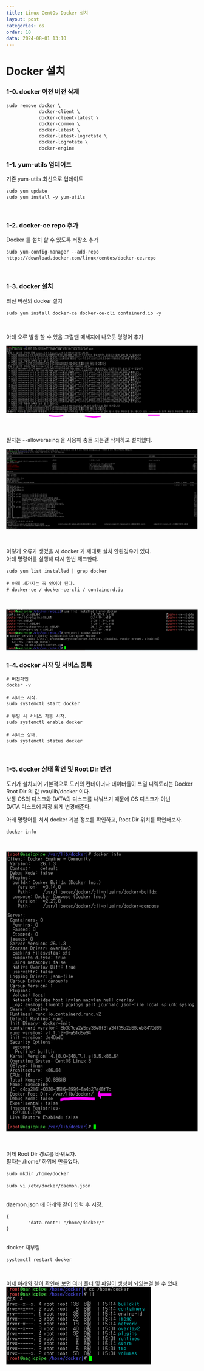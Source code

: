 ```yaml
---
title: Linux CentOs Docker 설치
layout: post
categories: os
order: 10
data: 2024-08-01 13:10
---
```


# Docker 설치

### 1-0. docker 이전 버전 삭제

```
sudo remove docker \
            docker-client \
            docker-client-latest \
            docker-common \
            docker-latest \
            docker-latest-logrotate \
            docker-logrotate \
            docker-engine
```

### 1-1. yum-utils 업데이트
기존 yum-utils 최신으로 업데이트

```
sudo yum update
sudo yum install -y yum-utils
```

<br>

### 1-2. docker-ce repo 추가
Docker 를 설치 할 수 있도록 저장소 추가

```
sudo yum-config-manager --add-repo https://download.docker.com/linux/centos/docker-ce.repo
```

<br>

### 1-3. docker 설치
최신 버전의 docker 설치

```
sudo yum install docker-ce docker-ce-cli containerd.io -y
```

<br>

아래 오류 발생 할 수 있음 그럴땐 메세지에 나오듯 명령어 추가

<a target="_blank" href="/assets/img/os/docker/docker-1.PNG"><img src="/assets/img/os/docker/docker-1.PNG" /></a>

<br>

필자는 --allowerasing 을 사용해 충돌 되는걸 삭제하고 설치했다.

<a target="_blank" href="/assets/img/os/docker/docker-2.PNG"><img src="/assets/img/os/docker/docker-2.PNG" /></a>

<br>

이렇게 오류가 생겼을 시 docker 가 제대로 설치 안된경우가 있다.<br>
아래 명령어를 실행해 다시 한번 체크한다.<br>

```
sudo yum list installed | grep docker

# 아래 세가지는 꼭 있어야 된다.
# docker-ce / docker-ce-cli / containerd.io
```

<br>

<a target="_blank" href="/assets/img/os/docker/docker-3.PNG"><img src="/assets/img/os/docker/docker-3.PNG" /></a>


### 1-4. docker 시작 및 서비스 등록

```
# 버전확인
docker -v

# 서비스 시작.
sudo systemctl start docker

# 부팅 시 서비스 자동 시작.
sudo systemctl enable docker

# 서비스 상태.
sudo systemctl status docker
```

<br>

### 1-5. docker 상태 확인 및 Root Dir 변경

도커가 설치되어 기본적으로 도커의 컨테이너나 데이터들이 쓰일 디렉토리는 Docker Root Dir 의 값 /var/lib/docker 이다. <br>
보통 OS의 디스크와 DATA의 디스크를 나눠쓰기 때문에 OS 디스크가 아닌 <br>
DATA 디스크에 저장 되게 변경해준다. <br>

아래 명령어를 쳐서 docker 기본 정보를 확인하고, Root Dir 위치를 확인해보자.

```
docker info
```

<br>

<a target="_blank" href="/assets/img/os/docker/docker-4.PNG"><img src="/assets/img/os/docker/docker-4.PNG" /></a>

<br>

이제 Root Dir 경로를 바꿔보자. <br>
필자는 /home/ 하위에 만들었다. <br>

```
sudo mkdir /home/docker

sudo vi /etc/docker/daemon.json
```

<br>
daemon.json 에 아래와 같이 입력 후 저장.

```
{
        "data-root": "/home/docker/"
}
```

<br>
docker 재부팅

```
systemctl restart docker
```

<br>

이제 아래와 같이 확인해 보면 여러 폴더 및 파일이 생성이 되있는걸 볼 수 있다.
<a target="_blank" href="/assets/img/os/docker/docker-5.PNG"><img src="/assets/img/os/docker/docker-5.PNG" /></a>



